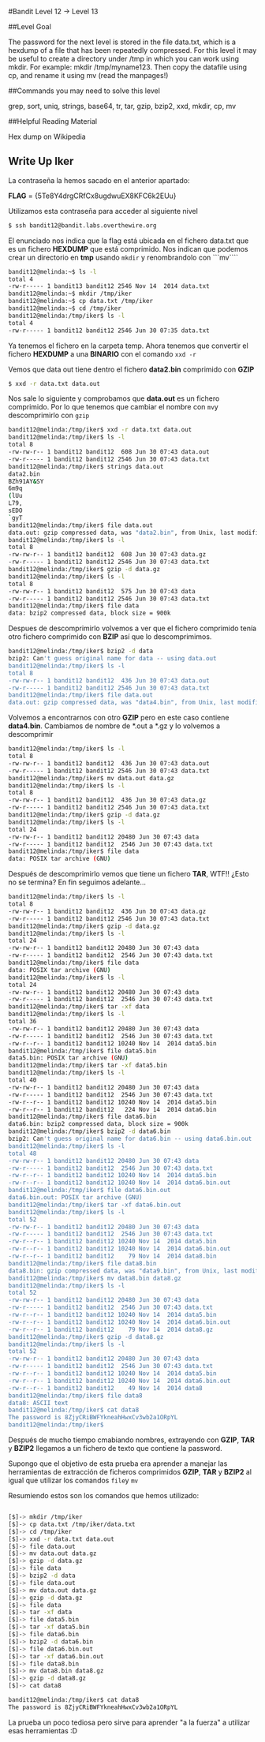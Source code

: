 #Bandit Level 12 → Level 13

##Level Goal

The password for the next level is stored in the file data.txt, which is a hexdump of a file that has been repeatedly compressed. For this level it may be useful to create a directory under /tmp in which you can work using mkdir. For example: mkdir /tmp/myname123. Then copy the datafile using cp, and rename it using mv (read the manpages!)

##Commands you may need to solve this level

grep, sort, uniq, strings, base64, tr, tar, gzip, bzip2, xxd, mkdir, cp, mv

##Helpful Reading Material

Hex dump on Wikipedia

## Write Up Iker

La contraseña la hemos sacado en el anterior apartado:

**FLAG** = {5Te8Y4drgCRfCx8ugdwuEX8KFC6k2EUu}

Utilizamos esta contraseña para acceder al siguiente nivel 

```bash 
$ ssh bandit12@bandit.labs.overthewire.org
```

El enunciado nos indica que la flag está ubicada en el fichero data.txt que es un fichero **HEXDUMP** que está comprimido. Nos indican que podemos crear un directorio en **tmp** usando ```mkdir```
y renombrandolo con ```mv````

```bash
bandit12@melinda:~$ ls -l
total 4
-rw-r----- 1 bandit13 bandit12 2546 Nov 14  2014 data.txt
bandit12@melinda:~$ mkdir /tmp/iker  
bandit12@melinda:~$ cp data.txt /tmp/iker
bandit12@melinda:~$ cd /tmp/iker
bandit12@melinda:/tmp/iker$ ls -l
total 4
-rw-r----- 1 bandit12 bandit12 2546 Jun 30 07:35 data.txt
```

Ya tenemos el fichero en la carpeta temp. Ahora tenemos que convertir el fichero **HEXDUMP** a una **BINARIO** con el comando ```xxd -r```

Vemos que data out tiene dentro el fichero **data2.bin** comprimido con **GZIP**

```bash
$ xxd -r data.txt data.out
```

Nos sale lo siguiente y comprobamos que **data.out** es un fichero comprimido. Por lo que tenemos que cambiar el nombre con ```mv```y descomprimirlo con ```gzip```

```bash
bandit12@melinda:/tmp/iker$ xxd -r data.txt data.out
bandit12@melinda:/tmp/iker$ ls -l
total 8
-rw-rw-r-- 1 bandit12 bandit12  608 Jun 30 07:43 data.out
-rw-r----- 1 bandit12 bandit12 2546 Jun 30 07:43 data.txt
bandit12@melinda:/tmp/iker$ strings data.out
data2.bin
BZh91AY&SY
6m9q
(lUu
L79,
sEDO
`gyT
bandit12@melinda:/tmp/iker$ file data.out
data.out: gzip compressed data, was "data2.bin", from Unix, last modified: Fri Nov 14 10:32:20 2014, max compression
bandit12@melinda:/tmp/iker$ ls -l
total 8
-rw-rw-r-- 1 bandit12 bandit12  608 Jun 30 07:43 data.gz
-rw-r----- 1 bandit12 bandit12 2546 Jun 30 07:43 data.txt
bandit12@melinda:/tmp/iker$ gzip -d data.gz 
bandit12@melinda:/tmp/iker$ ls -l
total 8
-rw-rw-r-- 1 bandit12 bandit12  575 Jun 30 07:43 data
-rw-r----- 1 bandit12 bandit12 2546 Jun 30 07:43 data.txt
bandit12@melinda:/tmp/iker$ file data
data: bzip2 compressed data, block size = 900k
```
Despues de descomprimirlo volvemos a ver que el fichero comprimido tenía otro fichero comprimido con **BZIP** así que lo descomprimimos.

```bash
bandit12@melinda:/tmp/iker$ bzip2 -d data
bzip2: Can't guess original name for data -- using data.out
bandit12@melinda:/tmp/iker$ ls -l
total 8
-rw-rw-r-- 1 bandit12 bandit12  436 Jun 30 07:43 data.out
-rw-r----- 1 bandit12 bandit12 2546 Jun 30 07:43 data.txt
bandit12@melinda:/tmp/iker$ file data.out 
data.out: gzip compressed data, was "data4.bin", from Unix, last modified: Fri Nov 14 10:32:20 2014, max compression
```

Volvemos a encontrarnos con otro **GZIP** pero en este caso contiene **data4.bin**. Cambiamos de nombre de *.out a *.gz y lo volvemos a descomprimir

```bash
bandit12@melinda:/tmp/iker$ ls -l    
total 8
-rw-rw-r-- 1 bandit12 bandit12  436 Jun 30 07:43 data.out
-rw-r----- 1 bandit12 bandit12 2546 Jun 30 07:43 data.txt
bandit12@melinda:/tmp/iker$ mv data.out data.gz
bandit12@melinda:/tmp/iker$ ls -l
total 8
-rw-rw-r-- 1 bandit12 bandit12  436 Jun 30 07:43 data.gz
-rw-r----- 1 bandit12 bandit12 2546 Jun 30 07:43 data.txt
bandit12@melinda:/tmp/iker$ gzip -d data.gz 
bandit12@melinda:/tmp/iker$ ls -l
total 24
-rw-rw-r-- 1 bandit12 bandit12 20480 Jun 30 07:43 data
-rw-r----- 1 bandit12 bandit12  2546 Jun 30 07:43 data.txt
bandit12@melinda:/tmp/iker$ file data
data: POSIX tar archive (GNU)
```

Después de descomprimirlo vemos que tiene un fichero **TAR**, WTF!! ¿Esto no se termina? En fin seguimos adelante...

```bash
bandit12@melinda:/tmp/iker$ ls -l
total 8
-rw-rw-r-- 1 bandit12 bandit12  436 Jun 30 07:43 data.gz
-rw-r----- 1 bandit12 bandit12 2546 Jun 30 07:43 data.txt
bandit12@melinda:/tmp/iker$ gzip -d data.gz 
bandit12@melinda:/tmp/iker$ ls -l
total 24
-rw-rw-r-- 1 bandit12 bandit12 20480 Jun 30 07:43 data
-rw-r----- 1 bandit12 bandit12  2546 Jun 30 07:43 data.txt
bandit12@melinda:/tmp/iker$ file data
data: POSIX tar archive (GNU)
bandit12@melinda:/tmp/iker$ ls -l
total 24
-rw-rw-r-- 1 bandit12 bandit12 20480 Jun 30 07:43 data
-rw-r----- 1 bandit12 bandit12  2546 Jun 30 07:43 data.txt
bandit12@melinda:/tmp/iker$ tar -xf data
bandit12@melinda:/tmp/iker$ ls -l
total 36
-rw-rw-r-- 1 bandit12 bandit12 20480 Jun 30 07:43 data
-rw-r----- 1 bandit12 bandit12  2546 Jun 30 07:43 data.txt
-rw-r--r-- 1 bandit12 bandit12 10240 Nov 14  2014 data5.bin
bandit12@melinda:/tmp/iker$ file data5.bin
data5.bin: POSIX tar archive (GNU)
bandit12@melinda:/tmp/iker$ tar -xf data5.bin 
bandit12@melinda:/tmp/iker$ ls -l
total 40
-rw-rw-r-- 1 bandit12 bandit12 20480 Jun 30 07:43 data
-rw-r----- 1 bandit12 bandit12  2546 Jun 30 07:43 data.txt
-rw-r--r-- 1 bandit12 bandit12 10240 Nov 14  2014 data5.bin
-rw-r--r-- 1 bandit12 bandit12   224 Nov 14  2014 data6.bin
bandit12@melinda:/tmp/iker$ file data6.bin
data6.bin: bzip2 compressed data, block size = 900k
bandit12@melinda:/tmp/iker$ bzip2 -d data6.bin
bzip2: Can't guess original name for data6.bin -- using data6.bin.out
bandit12@melinda:/tmp/iker$ ls -l
total 48
-rw-rw-r-- 1 bandit12 bandit12 20480 Jun 30 07:43 data
-rw-r----- 1 bandit12 bandit12  2546 Jun 30 07:43 data.txt
-rw-r--r-- 1 bandit12 bandit12 10240 Nov 14  2014 data5.bin
-rw-r--r-- 1 bandit12 bandit12 10240 Nov 14  2014 data6.bin.out
bandit12@melinda:/tmp/iker$ file data6.bin.out
data6.bin.out: POSIX tar archive (GNU)
bandit12@melinda:/tmp/iker$ tar -xf data6.bin.out
bandit12@melinda:/tmp/iker$ ls -l
total 52
-rw-rw-r-- 1 bandit12 bandit12 20480 Jun 30 07:43 data
-rw-r----- 1 bandit12 bandit12  2546 Jun 30 07:43 data.txt
-rw-r--r-- 1 bandit12 bandit12 10240 Nov 14  2014 data5.bin
-rw-r--r-- 1 bandit12 bandit12 10240 Nov 14  2014 data6.bin.out
-rw-r--r-- 1 bandit12 bandit12    79 Nov 14  2014 data8.bin
bandit12@melinda:/tmp/iker$ file data8.bin
data8.bin: gzip compressed data, was "data9.bin", from Unix, last modified: Fri Nov 14 10:32:20 2014, max compression
bandit12@melinda:/tmp/iker$ mv data8.bin data8.gz
bandit12@melinda:/tmp/iker$ ls -l
total 52
-rw-rw-r-- 1 bandit12 bandit12 20480 Jun 30 07:43 data
-rw-r----- 1 bandit12 bandit12  2546 Jun 30 07:43 data.txt
-rw-r--r-- 1 bandit12 bandit12 10240 Nov 14  2014 data5.bin
-rw-r--r-- 1 bandit12 bandit12 10240 Nov 14  2014 data6.bin.out
-rw-r--r-- 1 bandit12 bandit12    79 Nov 14  2014 data8.gz
bandit12@melinda:/tmp/iker$ gzip -d data8.gz
bandit12@melinda:/tmp/iker$ ls -l
total 52
-rw-rw-r-- 1 bandit12 bandit12 20480 Jun 30 07:43 data
-rw-r----- 1 bandit12 bandit12  2546 Jun 30 07:43 data.txt
-rw-r--r-- 1 bandit12 bandit12 10240 Nov 14  2014 data5.bin
-rw-r--r-- 1 bandit12 bandit12 10240 Nov 14  2014 data6.bin.out
-rw-r--r-- 1 bandit12 bandit12    49 Nov 14  2014 data8
bandit12@melinda:/tmp/iker$ file data8
data8: ASCII text
bandit12@melinda:/tmp/iker$ cat data8
The password is 8ZjyCRiBWFYkneahHwxCv3wb2a1ORpYL
bandit12@melinda:/tmp/iker$ 
```

Después de mucho tiempo cmabiando nombres, extrayendo con **GZIP**, **TAR** y **BZIP2** llegamos a un fichero de texto que contiene la password.

Supongo que el objetivo de esta prueba era aprender a manejar las herramientas de extracción de ficheros comprimidos **GZIP**, **TAR** y **BZIP2** al igual que utilizar los comandos ```file```y ```mv``` 

Resumiendo estos son los comandos que hemos utilizado:
```bash

[$]-> mkdir /tmp/iker
[$]-> cp data.txt /tmp/iker/data.txt
[$]-> cd /tmp/iker
[$]-> xxd -r data.txt data.out
[$]-> file data.out
[$]-> mv data.out data.gz
[$]-> gzip -d data.gz
[$]-> file data
[$]-> bzip2 -d data
[$]-> file data.out
[$]-> mv data.out data.gz
[$]-> gzip -d data.gz
[$]-> file data
[$]-> tar -xf data
[$]-> file data5.bin
[$]-> tar -xf data5.bin
[$]-> file data6.bin
[$]-> bzip2 -d data6.bin
[$]-> file data6.bin.out
[$]-> tar -xf data6.bin.out
[$]-> file data8.bin
[$]-> mv data8.bin data8.gz
[$]-> gzip -d data8.gz
[$]-> cat data8

bandit12@melinda:/tmp/iker$ cat data8
The password is 8ZjyCRiBWFYkneahHwxCv3wb2a1ORpYL
```

La prueba un poco tediosa pero sirve para aprender "a la fuerza" a utilizar esas herramientas :D




